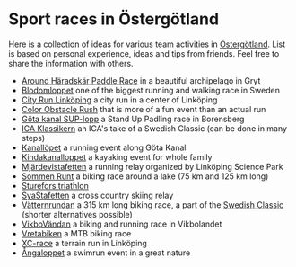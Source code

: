 Sport races in Östergötland
===========================

Here is a collection of ideas for various team activities in [Östergötland](https://en.wikipedia.org/wiki/%C3%96sterg%C3%B6tland). List is based on personal experience, ideas and tips from friends. Feel free to share the information with others.

* [Around Häradskär Paddle Race](https://utonjutigryt.se/aktiviteter/around-h%C3%A4radsk%C3%A4r-paddle-2020.html) in a beautiful archipelago in Gryt
* [Blodomloppet](https://blodomloppet.se/) one of the biggest running and walking race in Sweden
* [City Run Linköping](https://nordicsportevent.se/lopning/cityrun-linkoping/) a city run in a center of Linköping
* [Color Obstacle Rush](https://colorobstaclerush.se/) that is more of a fun event than an actual run
* [Göta kanal SUP-lopp](https://www.facebook.com/thedownwinder/) a Stand Up Padling race in Borensberg
* [ICA Klassikern](https://icaklassikern.se/) an ICA's take of a Swedish Classic (can be done in many steps)
* [Kanallöpet](http://www.kanallopet.com/) a running event along Göta Kanal
* [Kindakanalloppet](https://www.outdoortime.se/kindakanalloppet/) a kayaking event for whole family
* [Mjärdevistafetten](https://linkopingsciencepark.se/event/mjardevistafetten-4/) a running relay organized by Linköping Science Park
* [Sommen Runt](https://www.svenskalag.se/sommenrunt) a biking race around a lake (75 km and 125 km long)
* [Sturefors triathlon](https://www.facebook.com/stureforstriathlon/)
* [SyaStafetten](https://idrottonline.se/SyaSK-Skidor/tavlingar/gamlatavlingar/SyaStafetten) a cross country skiing relay
* [Vätternrundan](https://vatternrundan.se/en/) a 315 km long biking race, a part of the [Swedish Classic](https://ensvenskklassiker.se/en/) (shorter alternatives possible)
* [VikboVändan](http://vikbovandan.se/) a biking and running race in Vikbolandet
* [Vretabiken](https://www.vretasomk.se/Mountainbike/Vretabiken) a MTB biking race
* [XC-race](https://xcrace.lok.se/) a terrain run in Linköping
* [Ångaloppet](https://angaloppet.se/) a swimrun event in a great nature
